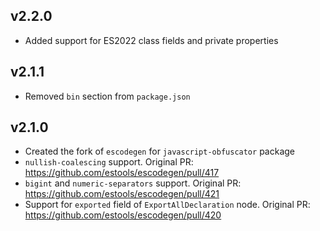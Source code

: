 v2.2.0
---
* Added support for ES2022 class fields and private properties

v2.1.1
---
* Removed `bin` section from `package.json`

v2.1.0
---
* Created the fork of `escodegen` for `javascript-obfuscator` package
* `nullish-coalescing` support. Original PR: https://github.com/estools/escodegen/pull/417
* `bigint` and `numeric-separators` support. Original PR: https://github.com/estools/escodegen/pull/421
* Support for `exported` field of `ExportAllDeclaration` node. Original PR: https://github.com/estools/escodegen/pull/420